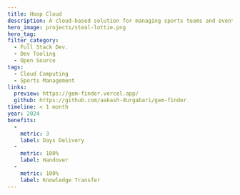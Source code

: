 ```yaml
---
title: Hoop Cloud
description: A cloud-based solution for managing sports teams and events.
hero_image: projects/steal-lottie.png
hero_tag:
filter_category:
  - Full Stack Dev.
  - Dev Tooling
  - Open Source
tags:
  - Cloud Computing
  - Sports Management
links:
  preview: https://gem-finder.vercel.app/
  github: https://github.com/aakash-durgabari/gem-finder
timeline: < 1 month
year: 2024
benefits:
  -
    metric: 3
    label: Days Delivery
  -
    metric: 100%
    label: Handover
  -
    metric: 100%
    label: Knowledge Transfer
---
```

